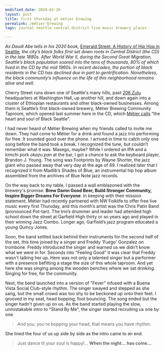 ```yaml
---
modified_date: 2024-02-26
layout: post
title: first thursday at metier brewing
permalink: /metier-brewing
tags: journal seattle central-district live-music brewery places

---
```


_As Daudi Abe tells in his 2020 book,_ [Emerald Street: A History of Hip Hop in Seattle](https://uwapress.uw.edu/book/9780295747569/emerald-street/)_, the city’s black folks first set down roots in Central District (the CD) in the late 1880s._ <!--more--> _After World War II, during the Second Great Migration, Seattle’s black population soared into the tens of thousands, 80% of which lived in the CD by the mid 1960s. In recent decades, the portion of black residents in the CD has declined due in part to gentrification. Nonetheless, the black community’s influence on the life of this neighborhood remains alive and well._

Cherry Street runs down one of Seattle's many hills, past [206 Zulu](https://www.206zulu.org/) headquarters at Washington Hall, up another hill, and down again into a cluster of Ethiopian restaurants and other black-owned businesses. Among them is Seattle’s first black-owned brewery, Métier Brewing Community Taproom, which opened last summer here in the CD, which [Métier calls](https://metierbrewing.com/locations/cherry-street/) “the heart and soul of Black Seattle”.

I had never heard of Métier Brewing when my friends called to invite me down. They had come to Métier for a drink and found a jazz trio performing for free. It sounded good over the phone. I arrived in time to catch only one song before the band took a break. I recognized the tune, but couldn’t remember what it was. Masego, maybe? While I ordered an IPA and a kimchi pork _okazu pan_ at the bar, I got a chance to ask the keyboard player, Brandon J. Young. The song was Footprints by Wayne Shorter, the jazz giant who passed away that very day at the age of 89. I realized later that I recognized it from Madlib’s Shades of Blue, an instrumental hip hop album assembled from the archives of Blue Note jazz records.

On the way back to my table, I passed a wall emblazoned with the brewery's promise: **Brew Damn Good Beer, Build Stronger Community, Inspire Bigger Dreams For Everyone**. In keeping with their mission statement, Métier had recently partnered with NW Folklife to offer free live music every first Thursday, and this month’s artist was the Chris Patin Band (pronounced Pot-tan). The trio’s drummer and leader had attended high school down the street at Garfield High thirty or so years ago and played in their winning Jazz Combo. Longer ago, Garfield’s jazz program educated a young Quincy Jones.

Soon, the band settled back behind their instruments for the second half of the set, this time joined by a singer and Freddy 'Fuego' Gonzalez on trombone. Freddy introduced the singer and warned us we didn’t know what we were in for. Seconds into "Feeling Good" it was clear that Freddy wasn't talking her up. Here was not only a talented singer but a performer with a presence befitting a stage the size of this whole taproom. And yet here she was singing among the wooden benches where we sat drinking. Singing for free, for the community.

Next, the band launched into a version of "Fever" infused with a Buena Vista Social Club-style rhythm. The singer swayed and stepped as she sang, but the small crowd was too shy to be beckoned up onto their feet. I grooved in my seat, head bopping, foot bouncing. The song ended but the singer hadn't given up on us. As the band started playing the slow, unmistakable intro to "Stand By Me", the singer started recruiting us one by one.

> And you, you're bopping your head, that means you have rhythm.

She lined the four of us up side by side as the intro came to an end.

> Just dance til your soul is happy!... **When the night... has come...**

